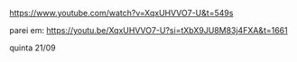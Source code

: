 https://www.youtube.com/watch?v=XqxUHVVO7-U&t=549s

parei em: https://youtu.be/XqxUHVVO7-U?si=tXbX9JU8M83j4FXA&t=1661

quinta 21/09